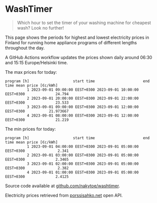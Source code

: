 
# WashTimer

> Which hour to set the timer of your washing machine for cheapest wash? Look no further!

This page shows the periods for highest and lowest electricity prices in Finland 
for running home appliance programs of different lengths throughout the day. 

A GitHub Actions workflow updates the prices shown daily around 06:30 and 15:15 Europe/Helsinki time.

The max prices for today:

	program [h]                    start time                      end time mean price [€c/kWh]
	          1 2023-09-01 09:00:00 EEST+0300 2023-09-01 10:00:00 EEST+0300              24.794
	          2 2023-09-01 20:00:00 EEST+0300 2023-09-01 22:00:00 EEST+0300              23.533
	          3 2023-09-01 09:00:00 EEST+0300 2023-09-01 12:00:00 EEST+0300           21.973667
	          4 2023-09-01 08:00:00 EEST+0300 2023-09-01 12:00:00 EEST+0300              21.219

The min prices for today:

	program [h]                    start time                      end time mean price [€c/kWh]
	          1 2023-09-01 04:00:00 EEST+0300 2023-09-01 05:00:00 EEST+0300               2.341
	          2 2023-09-01 03:00:00 EEST+0300 2023-09-01 05:00:00 EEST+0300              2.3465
	          3 2023-09-01 02:00:00 EEST+0300 2023-09-01 05:00:00 EEST+0300               2.382
	          4 2023-09-01 01:00:00 EEST+0300 2023-09-01 05:00:00 EEST+0300              2.4125


Source code available at [github.com/nakytoe/washtimer](https://github.com/nakytoe/washtimer).

Electricity prices retrieved from [porssisahko.net](https://porssisahko.net/api) open API.

